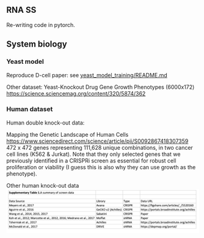 ## RNA SS

Re-writing code in pytorch.

## System biology

### Yeast model

Reproduce D-cell paper: see [yeast_model_training/README.md](yeast_model_training/README.md)

Other dataset:
Yeast-Knockout Drug Gene Growth Phenotypes (6000x172)
https://science.sciencemag.org/content/320/5874/362


### Human dataset

Human double knock-out data:

Mapping the Genetic Landscape of Human Cells
https://www.sciencedirect.com/science/article/pii/S0092867418307359
472 x 472 genes representing 111,628 unique combinations,
in two cancer cell lines (K562 & Jurkat).
 Note that they only selected genes that we previously identified in a
 CRISPRi screen as essential for robust cell proliferation or viability
 (I guess this is also why they can use growth as the phenotype).


Other human knock-out data
![other_human_datasets.png](other_human_datasets.png)


